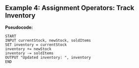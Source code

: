 ## Example 4: Assignment Operators: Track Inventory

**Pseudocode:**
```
START
INPUT currentStock, newStock, soldItems
SET inventory = currentStock
inventory += newStock
inventory -= soldItems
OUTPUT "Updated inventory: ", inventory
END
```
